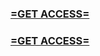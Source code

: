 <h3><strong><a href="https://www.google.com/url?q=https%3A%2F%2Fappbitly.com%2FBlMhF">=GET ACCESS=</a></strong></h3>

<h3><strong><a href="https://www.google.com/url?q=https%3A%2F%2Fappbitly.com%2FBlMhF">=GET ACCESS=</a></strong></h3>
